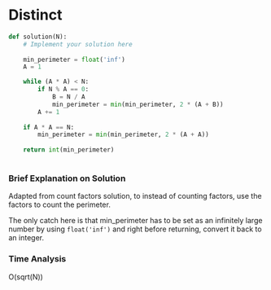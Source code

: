 # Distinct
```python
def solution(N):
    # Implement your solution here
    
    min_perimeter = float('inf')
    A = 1

    while (A * A) < N:
        if N % A == 0: 
            B = N / A
            min_perimeter = min(min_perimeter, 2 * (A + B))
        A += 1
    
    if A * A == N:
        min_perimeter = min(min_perimeter, 2 * (A + A))
    
    return int(min_perimeter)
    
```
### Brief Explanation on Solution
Adapted from count factors solution, to instead of counting factors, use the factors to count the perimeter. 

The only catch here is that min_perimeter has to be set as an infinitely large number by using ```float('inf')``` and right before returning, convert it back to an integer. 

### Time Analysis
O(sqrt(N))


